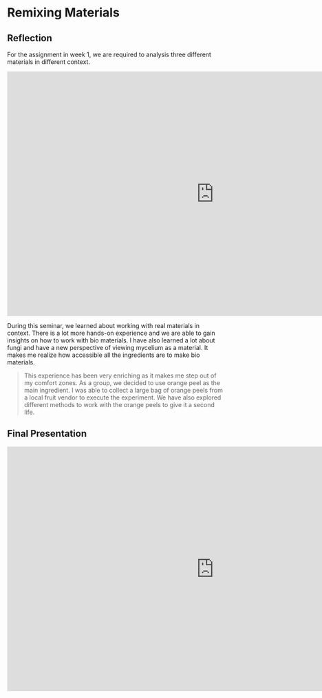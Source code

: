 
# Remixing Materials

## Reflection

For the assignment in week 1, we are required to analysis three different materials in different context.

<iframe src="https://docs.google.com/presentation/d/e/2PACX-1vQAHABqgUAV4a_jfrQhRio2evqp2lXR1jgVY96HeP1bBBsnX1OU417NRLz--e099smDvvW_7JlhwJeO/embed?start=true&loop=true&delayms=5000" frameborder="0" width="960" height="569" allowfullscreen="true" mozallowfullscreen="true" webkitallowfullscreen="true"></iframe>

During this seminar, we learned about working with real materials in context. There is a lot more hands-on experience and we are able to gain insights on how to work with bio materials. I have also learned a lot about fungi and have a new perspective of viewing mycelium as a material. It makes me realize how accessible all the ingredients are to make bio materials. 

>This experience has been very enriching as it makes me step out of my comfort zones. 
As a group, we decided to use orange peel as the main ingredient. I was able to collect a large bag of orange peels from a local fruit vendor to execute the experiment. We have also explored different methods to work with the orange peels to give it a second life.

## Final Presentation

<iframe src="https://docs.google.com/presentation/d/e/2PACX-1vQjwELS_tVeeGxQCWpacXyekfA70PH8oJnDA69kNYzHA8wr1SCJGlHVOQb0-5qvoaGbVi8SWo8l4Ip1/embed?start=true&loop=true&delayms=5000" frameborder="0" width="960" height="569" allowfullscreen="true" mozallowfullscreen="true" webkitallowfullscreen="true"></iframe>